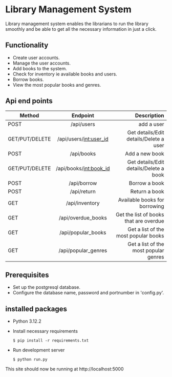 # Library Management System
Library management system enables the librarians to run the library smoothly and be able to get
all the necessary information in just a click.

## Functionality
- Create user accounts.
- Manage the user accounts.
- Add books to the system.
- Check for inventory ie available books and users.
- Borrow books.
- View the most popular books and genres.

## Api end points
| Method  | Endpoint          | Description                      |
| --------|:-----------------:| -------------------------------: |
| POST     | /api/users      | add a user                  |
| GET/PUT/DELETE    | /api/users/<int:user_id>       |    Get details/Edit details/Delete a user         | 
| POST     | /api/books     | Add a new book      |
| GET/PUT/DELETE     | /api/books/<int:book_id>     | Get details/Edit details/Delete a book   |
| POST     | /api/borrow         | Borrow a book                  |
| POST      |/api/return | Return a book |
| GET      |/api/inventory| Available books for borrowing |
| GET      | /api/overdue_books            | Get the list of books that are overdue               |
| GET    | /api/popular_books            | Get a list of the most popular books |
|GET     | /api/popular_genres              | Get a list of the most popular genres                |
## Prerequisites
- Set up the postgresql database.
- Configure the database name, password and portnumber in 'config.py'.

## installed packages
- Python 3.12.2

- Install necessary requirements

  ```
  $ pip install -r requirements.txt
  ```

- Run development server
  ```
  $ python run.py
  ```

This site should now be running at http://localhost:5000

